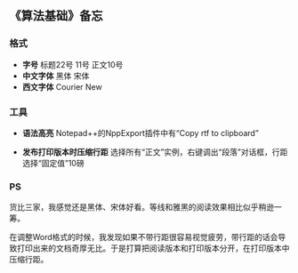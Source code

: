 ## 《算法基础》备忘

### 格式

- **字号** 标题22号 11号 正文10号
- **中文字体** 黑体 宋体
- **西文字体** Courier New

### 工具 

- **语法高亮** Notepad++的NppExport插件中有“Copy rtf to clipboard”

- **发布打印版本时压缩行距** 选择所有“正文”实例，右键调出“段落”对话框，行距选择“固定值”10磅

### PS

货比三家，我感觉还是黑体、宋体好看。等线和雅黑的阅读效果相比似乎稍逊一筹。

在调整Word格式的时候，我发现如果不带行距很容易视觉疲劳，带行距的话会导致打印出来的文档奇厚无比。于是打算把阅读版本和打印版本分开，在打印版本中压缩行距。

